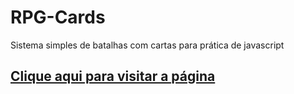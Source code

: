 # RPG-Cards
Sistema simples de batalhas com cartas para prática de javascript

## [Clique aqui para visitar a página](https://joaobatistajr.github.io/RPG-de-Texto/)
